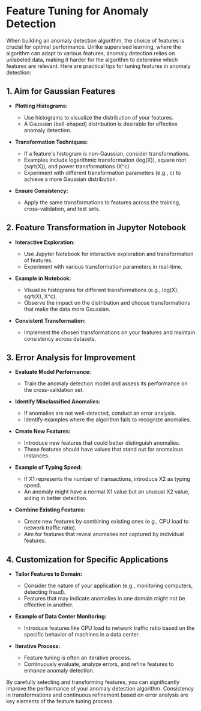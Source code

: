 # Feature Tuning for Anomaly Detection

When building an anomaly detection algorithm, the choice of features is crucial for optimal performance. Unlike supervised learning, where the algorithm can adapt to various features, anomaly detection relies on unlabeled data, making it harder for the algorithm to determine which features are relevant. Here are practical tips for tuning features in anomaly detection:

## 1. Aim for Gaussian Features

* **Plotting Histograms:**
  - Use histograms to visualize the distribution of your features.
  - A Gaussian (bell-shaped) distribution is desirable for effective anomaly detection.

* **Transformation Techniques:**
  - If a feature's histogram is non-Gaussian, consider transformations.
  - Examples include logarithmic transformation (log(X)), square root (sqrt(X)), and power transformations (X^c).
  - Experiment with different transformation parameters (e.g., c) to achieve a more Gaussian distribution.

* **Ensure Consistency:**
  - Apply the same transformations to features across the training, cross-validation, and test sets.

## 2. Feature Transformation in Jupyter Notebook

* **Interactive Exploration:**
  - Use Jupyter Notebook for interactive exploration and transformation of features.
  - Experiment with various transformation parameters in real-time.

* **Example in Notebook:**
  - Visualize histograms for different transformations (e.g., log(X), sqrt(X), X^c).
  - Observe the impact on the distribution and choose transformations that make the data more Gaussian.

* **Consistent Transformation:**
  - Implement the chosen transformations on your features and maintain consistency across datasets.

## 3. Error Analysis for Improvement

* **Evaluate Model Performance:**
  - Train the anomaly detection model and assess its performance on the cross-validation set.

* **Identify Misclassified Anomalies:**
  - If anomalies are not well-detected, conduct an error analysis.
  - Identify examples where the algorithm fails to recognize anomalies.

* **Create New Features:**
  - Introduce new features that could better distinguish anomalies.
  - These features should have values that stand out for anomalous instances.

* **Example of Typing Speed:**
  - If X1 represents the number of transactions, introduce X2 as typing speed.
  - An anomaly might have a normal X1 value but an unusual X2 value, aiding in better detection.

* **Combine Existing Features:**
  - Create new features by combining existing ones (e.g., CPU load to network traffic ratio).
  - Aim for features that reveal anomalies not captured by individual features.

## 4. Customization for Specific Applications

* **Tailor Features to Domain:**
  - Consider the nature of your application (e.g., monitoring computers, detecting fraud).
  - Features that may indicate anomalies in one domain might not be effective in another.

* **Example of Data Center Monitoring:**
  - Introduce features like CPU load to network traffic ratio based on the specific behavior of machines in a data center.

* **Iterative Process:**
  - Feature tuning is often an iterative process.
  - Continuously evaluate, analyze errors, and refine features to enhance anomaly detection.

By carefully selecting and transforming features, you can significantly improve the performance of your anomaly detection algorithm. Consistency in transformations and continuous refinement based on error analysis are key elements of the feature tuning process.